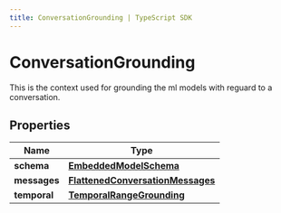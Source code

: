 ```yaml
---
title: ConversationGrounding | TypeScript SDK
---
```



# ConversationGrounding

This is the context used for grounding the ml models with reguard to a conversation.

## Properties

Name | Type
------------ | -------------
**schema** | [**EmbeddedModelSchema**](EmbeddedModelSchema)
**messages** | [**FlattenedConversationMessages**](FlattenedConversationMessages)
**temporal** | [**TemporalRangeGrounding**](TemporalRangeGrounding)


